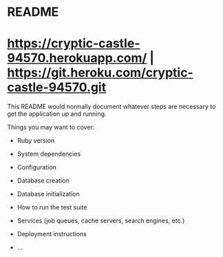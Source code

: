 # README
# https://cryptic-castle-94570.herokuapp.com/ | https://git.heroku.com/cryptic-castle-94570.git
This README would normally document whatever steps are necessary to get the
application up and running.

Things you may want to cover:

* Ruby version

* System dependencies

* Configuration

* Database creation

* Database initialization

* How to run the test suite

* Services (job queues, cache servers, search engines, etc.)

* Deployment instructions

* ...



